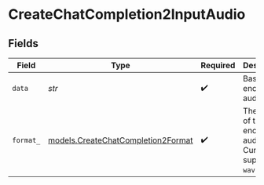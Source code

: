 # CreateChatCompletion2InputAudio


## Fields

| Field                                                                          | Type                                                                           | Required                                                                       | Description                                                                    |
| ------------------------------------------------------------------------------ | ------------------------------------------------------------------------------ | ------------------------------------------------------------------------------ | ------------------------------------------------------------------------------ |
| `data`                                                                         | *str*                                                                          | :heavy_check_mark:                                                             | Base64 encoded audio data.                                                     |
| `format_`                                                                      | [models.CreateChatCompletion2Format](../models/createchatcompletion2format.md) | :heavy_check_mark:                                                             | The format of the encoded audio data. Currently supports `wav` and `mp3`.      |
